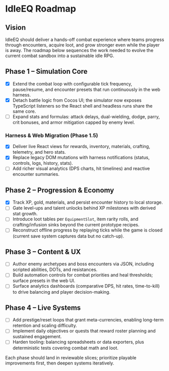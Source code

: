 # IdleEQ Roadmap

## Vision
IdleEQ should deliver a hands-off combat experience where teams progress through encounters, acquire loot, and grow stronger even while the player is away. The roadmap below sequences the work needed to evolve the current combat sandbox into a sustainable idle RPG.

## Phase 1 – Simulation Core
- [x] Extend the combat loop with configurable tick frequency, pause/resume, and encounter presets that run continuously in the web harness.
- [x] Detach battle logic from Cocos UI; the simulator now exposes TypeScript listeners so the React shell and headless runs share the same core.
- [ ] Expand stats and formulas: attack delays, dual-wielding, dodge, parry, crit bonuses, and armor mitigation capped by enemy level.

### Harness & Web Migration (Phase 1.5)
- [x] Deliver live React views for rewards, inventory, materials, crafting, telemetry, and hero stats.
- [x] Replace legacy DOM mutations with harness notifications (status, controls, logs, history, stats).
- [ ] Add richer visual analytics (DPS charts, hit timelines) and reactive encounter summaries.

## Phase 2 – Progression & Economy
- [x] Track XP, gold, materials, and persist encounter history to local storage.
- [ ] Gate level-ups and talent unlocks behind XP milestones with derived stat growth.
- [ ] Introduce loot tables per `EquipmentSlot`, item rarity rolls, and crafting/infusion sinks beyond the current prototype recipes.
- [ ] Reconstruct offline progress by replaying ticks while the game is closed (current save system captures data but no catch-up).

## Phase 3 – Content & UX
- [ ] Author enemy archetypes and boss encounters via JSON, including scripted abilities, DOTs, and resistances.
- [ ] Build automation controls for combat priorities and heal thresholds; surface presets in the web UI.
- [ ] Surface analytics dashboards (comparative DPS, hit rates, time-to-kill) to drive balancing and player decision-making.

## Phase 4 – Live Systems
- [ ] Add prestige/reset loops that grant meta-currencies, enabling long-term retention and scaling difficulty.
- [ ] Implement daily objectives or quests that reward roster planning and sustained engagement.
- [ ] Harden tooling: balancing spreadsheets or data exporters, plus deterministic tests covering combat math and loot.

Each phase should land in reviewable slices; prioritize playable improvements first, then deepen systems iteratively.
